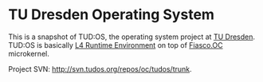 # TU Dresden Operating System

This is a snapshot of TUD:OS, the operating system project at
[TU Dresden](http://os.inf.tu-dresden.de/). TUD:OS is basically
[L4 Runtime Environment](https://l4re.org/) on top of
[Fiasco.OC](https://l4re.org/fiasco/) microkernel.

Project SVN: http://svn.tudos.org/repos/oc/tudos/trunk.
